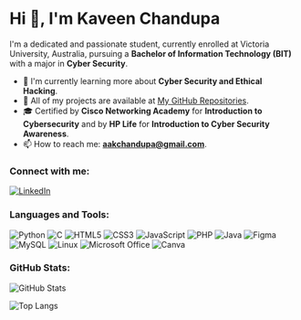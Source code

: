 # Hi 👋, I'm Kaveen Chandupa

I'm a dedicated and passionate student, currently enrolled at Victoria University, Australia, pursuing a **Bachelor of Information Technology (BIT)** with a major in **Cyber Security**.

- 🔭 I'm currently learning more about **Cyber Security and Ethical Hacking**.
- 🌱 All of my projects are available at [My GitHub Repositories](https://github.com/AKCadhikari).
- 🎓 Certified by **Cisco Networking Academy** for **Introduction to Cybersecurity** and
                by  **HP Life** for **Introduction to Cyber Security Awareness**.
- 📫 How to reach me: **aakchandupa@gmail.com**.

### Connect with me:
[![LinkedIn](https://img.shields.io/badge/LinkedIn-blue?style=flat&logo=linkedin)](https://www.linkedin.com/in/kaveen-chandupa-3651b9223/)

### Languages and Tools:
![Python](https://img.shields.io/badge/Python-3776AB?style=flat&logo=python&logoColor=white)
![C](https://img.shields.io/badge/C-00599C?style=flat&logo=c&logoColor=white)
![HTML5](https://img.shields.io/badge/HTML5-E34F26?style=flat&logo=html5&logoColor=white)
![CSS3](https://img.shields.io/badge/CSS3-1572B6?style=flat&logo=css3&logoColor=white)
![JavaScript](https://img.shields.io/badge/JavaScript-F7DF1E?style=flat&logo=javascript&logoColor=black)
![PHP](https://img.shields.io/badge/PHP-777BB4?style=flat&logo=php&logoColor=white)
![Java](https://img.shields.io/badge/Java-ED8B00?style=flat&logo=java&logoColor=white)
![Figma](https://img.shields.io/badge/Figma-F24E1E?style=flat&logo=figma&logoColor=white)
![MySQL](https://img.shields.io/badge/MySQL-4479A1?style=flat&logo=mysql&logoColor=white)
![Linux](https://img.shields.io/badge/Linux-FCC624?style=flat&logo=linux&logoColor=black)
![Microsoft Office](https://img.shields.io/badge/Microsoft_Office-D83B01?style=flat&logo=microsoft-office&logoColor=white)
![Canva](https://img.shields.io/badge/Canva-00C4CC?style=flat&logo=canva&logoColor=white)


### GitHub Stats:
![GitHub Stats](https://github-readme-stats.vercel.app/api?username=AKCadhikari&show_icons=true&theme=dark)

![Top Langs](https://github-readme-stats.vercel.app/api/top-langs/?username=AKCadhikari&layout=compact&theme=dark)
